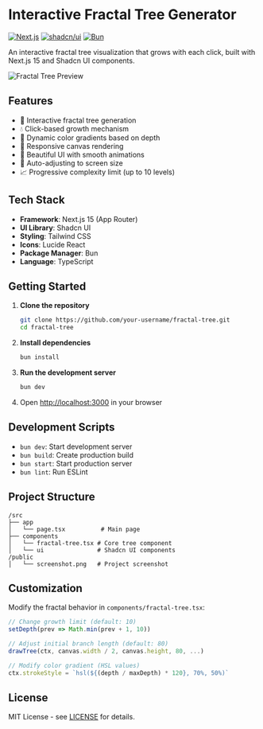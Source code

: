 # Interactive Fractal Tree Generator

[![Next.js](https://img.shields.io/badge/Next.js-15.0.0-black?logo=next.js)](https://nextjs.org)
[![shadcn/ui](https://img.shields.io/badge/shadcn/ui-0.5.0-blue?logo=react)](https://ui.shadcn.com)
[![Bun](https://img.shields.io/badge/Bun-1.0.0-ff69b4?logo=bun)](https://bun.sh)

An interactive fractal tree visualization that grows with each click, built with Next.js 15 and Shadcn UI components.

![Fractal Tree Preview](./public/screenshot.png)

## Features

- 🌳 Interactive fractal tree generation
- 💧 Click-based growth mechanism
- 🎨 Dynamic color gradients based on depth
- 📱 Responsive canvas rendering
- 🌿 Beautiful UI with smooth animations
- 🔄 Auto-adjusting to screen size
- 📈 Progressive complexity limit (up to 10 levels)

## Tech Stack

- **Framework**: Next.js 15 (App Router)
- **UI Library**: Shadcn UI
- **Styling**: Tailwind CSS
- **Icons**: Lucide React
- **Package Manager**: Bun
- **Language**: TypeScript

## Getting Started

1. **Clone the repository**
   ```bash
   git clone https://github.com/your-username/fractal-tree.git
   cd fractal-tree
   ```

2. **Install dependencies**
   ```bash
   bun install
   ```

3. **Run the development server**
   ```bash
   bun dev
   ```

4. Open [http://localhost:3000](http://localhost:3000) in your browser

## Development Scripts

- `bun dev`: Start development server
- `bun build`: Create production build
- `bun start`: Start production server
- `bun lint`: Run ESLint

## Project Structure

```
/src
├── app
│   └── page.tsx          # Main page
├── components
│   └── fractal-tree.tsx # Core tree component
│   └── ui               # Shadcn UI components
/public
│   └── screenshot.png   # Project screenshot
```

## Customization

Modify the fractal behavior in `components/fractal-tree.tsx`:
```typescript
// Change growth limit (default: 10)
setDepth(prev => Math.min(prev + 1, 10))

// Adjust initial branch length (default: 80)
drawTree(ctx, canvas.width / 2, canvas.height, 80, ...)

// Modify color gradient (HSL values)
ctx.strokeStyle = `hsl(${(depth / maxDepth) * 120}, 70%, 50%)`
```

## License

MIT License - see [LICENSE](LICENSE) for details.

